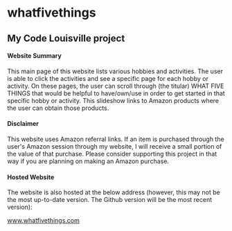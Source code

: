 # whatfivethings
## My Code Louisville project

#### Website Summary
This main page of this website lists various hobbies and activities. The user is able to click the activities and see a specific page for each hobby or activity. On these pages, the user can scroll through (the titular) WHAT FIVE THINGS that would be helpful to have/own/use in order to get started in that specific hobby or activity. This slideshow links to Amazon products where the user can obtain those products.

#### Disclaimer
This website uses Amazon referral links. If an item is purchased through the user's Amazon session through my website, I will receive a small portion of the value of that purchase. Please consider supporting this project in that way if you are planning on making an Amazon purchase.

#### Hosted Website
The website is also hosted at the below address (however, this may not be the most up-to-date version. The Github version will be the most recent version):

www.whatfivethings.com
